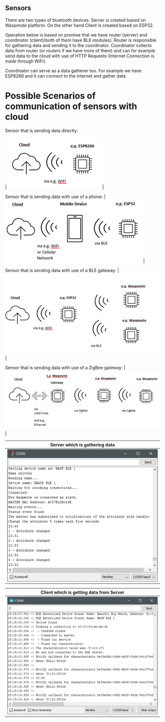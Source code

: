 ## Sensors

There are two types of bluetooth devices. Server is created based on Waspmote platform. On the other hand Client is created based on ESP32. 

Operation below is based on premise that we have router (server) and coordinator (client)(both of them have BLE modules). Router is responsible for gathering data and sending it to the coordinator. Coordinator collects data from router (or routers if we have more of them) and can for example send data to the cloud with use of HTTP Requests (Internet Connection is made through WiFi). 

Coordinator can serve as a data gatherer too. For example we have ESP8266 and it can connect to the Internet and gather data. 

# Possible Scenarios of communication of sensors with cloud

Sensor that is sending data directly: 

|![](preview/sensor-cloud.png)|

Sensor that is sending data with use of a phone: 
|![](preview/sensor-mobile-cloud.png)|

Sensor that is sending data with use of a BLE gateway: 
|![](preview/sensor-sensor-cloud.png)|

Sensor that is sending data with use of a ZigBee gateway: 
|![](preview/sensor-sensor-gateway-cloud.png)|


|Server which is gathering data|
|---|
|![](preview/notification-server.png)|
    
|Client which is getting data from Server|
|---|
|![](preview/client.png)|
    